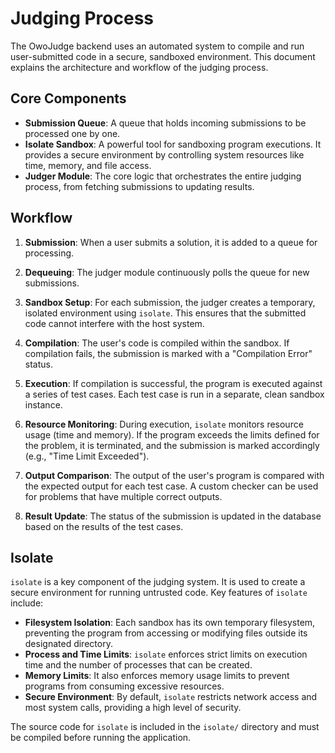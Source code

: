 # Judging Process

The OwoJudge backend uses an automated system to compile and run user-submitted code in a secure, sandboxed environment. This document explains the architecture and workflow of the judging process.

## Core Components

- **Submission Queue**: A queue that holds incoming submissions to be processed one by one.
- **Isolate Sandbox**: A powerful tool for sandboxing program executions. It provides a secure environment by controlling system resources like time, memory, and file access.
- **Judger Module**: The core logic that orchestrates the entire judging process, from fetching submissions to updating results.

## Workflow

1. **Submission**: When a user submits a solution, it is added to a queue for processing.

2. **Dequeuing**: The judger module continuously polls the queue for new submissions.

3. **Sandbox Setup**: For each submission, the judger creates a temporary, isolated environment using `isolate`. This ensures that the submitted code cannot interfere with the host system.

4. **Compilation**: The user's code is compiled within the sandbox. If compilation fails, the submission is marked with a "Compilation Error" status.

5. **Execution**: If compilation is successful, the program is executed against a series of test cases. Each test case is run in a separate, clean sandbox instance.

6. **Resource Monitoring**: During execution, `isolate` monitors resource usage (time and memory). If the program exceeds the limits defined for the problem, it is terminated, and the submission is marked accordingly (e.g., "Time Limit Exceeded").

7. **Output Comparison**: The output of the user's program is compared with the expected output for each test case. A custom checker can be used for problems that have multiple correct outputs.

8. **Result Update**: The status of the submission is updated in the database based on the results of the test cases.

## Isolate

`isolate` is a key component of the judging system. It is used to create a secure environment for running untrusted code. Key features of `isolate` include:

- **Filesystem Isolation**: Each sandbox has its own temporary filesystem, preventing the program from accessing or modifying files outside its designated directory.
- **Process and Time Limits**: `isolate` enforces strict limits on execution time and the number of processes that can be created.
- **Memory Limits**: It also enforces memory usage limits to prevent programs from consuming excessive resources.
- **Secure Environment**: By default, `isolate` restricts network access and most system calls, providing a high level of security.

The source code for `isolate` is included in the `isolate/` directory and must be compiled before running the application.
